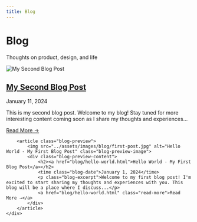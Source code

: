 ```yaml
---
title: Blog
---
```


<div class="hero">
    <div class="hero-content">
        <h1>Blog</h1>
        <p>Thoughts on product, design, and life</p>
    </div>
</div>

<div class="content-section blog-content">
    <div class="blog-grid">
        <article class="blog-preview">
            <img src="../assets/images/blog/second-post.jpg" alt="My Second Blog Post" class="blog-preview-image">
            <div class="blog-preview-content">
                <h2><a href="blog/01-11-25.html">My Second Blog Post</a></h2>
                <time class="blog-date">January 11, 2024</time>
                <p class="blog-excerpt">This is my second blog post. Welcome to my blog! Stay tuned for more interesting content coming soon as I share my thoughts and experiences...</p>
                <a href="blog/01-11-25.html" class="read-more">Read More →</a>
            </div>
        </article>

        <article class="blog-preview">
            <img src="../assets/images/blog/first-post.jpg" alt="Hello World - My First Blog Post" class="blog-preview-image">
            <div class="blog-preview-content">
                <h2><a href="blog/hello-world.html">Hello World - My First Blog Post</a></h2>
                <time class="blog-date">January 1, 2024</time>
                <p class="blog-excerpt">Welcome to my first blog post! I'm excited to start sharing my thoughts and experiences with you. This blog will be a place where I discuss...</p>
                <a href="blog/hello-world.html" class="read-more">Read More →</a>
            </div>
        </article>
    </div>
</div>